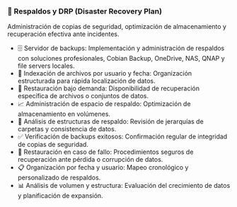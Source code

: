 ### 💾 Respaldos y DRP (Disaster Recovery Plan)

Administración de copias de seguridad, optimización de almacenamiento y recuperación efectiva ante incidentes.

- 🗄️ Servidor de backups: Implementación y administración de respaldos con soluciones profesionales, Cobian Backup, OneDrive, NAS, QNAP y file servers locales.
- 📂 Indexación de archivos por usuario y fecha: Organización estructurada para rápida localización de datos.
- 🔄 Restauración bajo demanda: Disponibilidad de recuperación específica de archivos o conjuntos de datos.
- 📈 Administración de espacio de respaldo: Optimización de almacenamiento en volúmenes.
- 🧠 Análisis de estructuras de respaldo: Revisión de jerarquías de carpetas y consistencia de datos.
- ✅ Verificación de backups exitosos: Confirmación regular de integridad de copias de seguridad.
- 🚨 Restauración en caso de fallo: Procedimientos seguros de recuperación ante pérdida o corrupción de datos.
- 📋 Organización por fecha y usuario: Mapeo cronológico y personalizado de respaldos.
- 📊 Análisis de volumen y estructura: Evaluación del crecimiento de datos y planificación de expansión.
